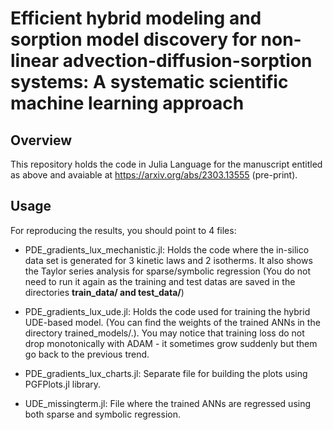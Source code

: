# Efficient hybrid modeling and sorption model discovery for non-linear advection-diffusion-sorption systems: A systematic scientific machine learning approach

## Overview

This repository holds the code in Julia Language for the manuscript entitled as above and avaiable at https://arxiv.org/abs/2303.13555 (pre-print).

## Usage

For reproducing the results, you should point to 4 files:


- PDE_gradients_lux_mechanistic.jl: Holds the code where the in-silico data set is generated for 3 kinetic laws and 2 isotherms. It also shows the Taylor series analysis  for sparse/symbolic regression (You do not need to run it again as the training and test datas are saved in the directories **train_data/ and test_data/**)

- PDE_gradients_lux_ude.jl: Holds the code used for training the hybrid UDE-based model. (You can find the weights of the trained ANNs in the directory trained_models/.). You may notice that training loss do not drop monotonically with ADAM - it sometimes grow suddenly but them go back to the previous trend. 
 
- PDE_gradients_lux_charts.jl: Separate file for building the plots using PGFPlots.jl library.

- UDE_missingterm.jl: File where the trained ANNs are regressed using both sparse and symbolic regression.





